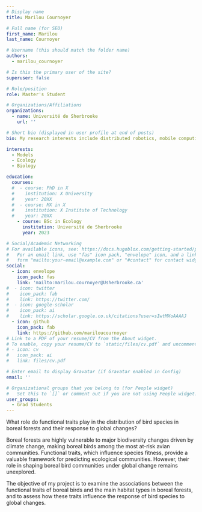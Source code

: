 ```yaml
---
# Display name
title: Marilou Cournoyer

# Full name (for SEO)
first_name: Marilou
last_name: Cournoyer

# Username (this should match the folder name)
authors:
  - marilou_cournoyer

# Is this the primary user of the site?
superuser: false

# Role/position
role: Master's Student

# Organizations/Affiliations
organizations:
  - name: Université de Sherbrooke
    url: ''

# Short bio (displayed in user profile at end of posts)
bio: My research interests include distributed robotics, mobile computing and programmable matter.

interests:
  - Models
  - Ecology
  - Biology

education:
  courses:
  #  - course: PhD in X
  #    institution: X University
  #    year: 20XX
  #  - course: MX in X
  #    institution: X Institute of Technology
  #    year: 20XX
    - course: BSc in Ecology
      institution: Université de Sherbrooke
      year: 2023

# Social/Academic Networking
# For available icons, see: https://docs.hugoblox.com/getting-started/page-builder/#icons
#   For an email link, use "fas" icon pack, "envelope" icon, and a link in the
#   form "mailto:your-email@example.com" or "#contact" for contact widget.
social:
  - icon: envelope
    icon_pack: fas
    link: 'mailto:marilou.cournoyer@Usherbrooke.ca'
#  - icon: twitter
#    icon_pack: fab
#    link: https://twitter.com/
#  - icon: google-scholar
#    icon_pack: ai
#    link: https://scholar.google.co.uk/citations?user=sIwtMXoAAAAJ
  - icon: github
    icon_pack: fab
    link: https://github.com/mariloucournoyer
# Link to a PDF of your resume/CV from the About widget.
# To enable, copy your resume/CV to `static/files/cv.pdf` and uncomment the lines below.
# - icon: cv
#   icon_pack: ai
#   link: files/cv.pdf

# Enter email to display Gravatar (if Gravatar enabled in Config)
email: ''

# Organizational groups that you belong to (for People widget)
#   Set this to `[]` or comment out if you are not using People widget.
user_groups:
  - Grad Students
---
```


What role do functional traits play in the distribution of bird species in boreal forests and their response to global changes?

Boreal forests are highly vulnerable to major biodiversity changes driven by climate change, making boreal birds among the most at-risk avian communities. Functional traits, which influence species fitness, provide a valuable framework for predicting ecological communities. However, their role in shaping boreal bird communities under global change remains unexplored.

The objective of my project is to examine the associations between the functional traits of boreal birds and the main habitat types in boreal forests, and to assess how these traits influence the response of bird species to global changes.